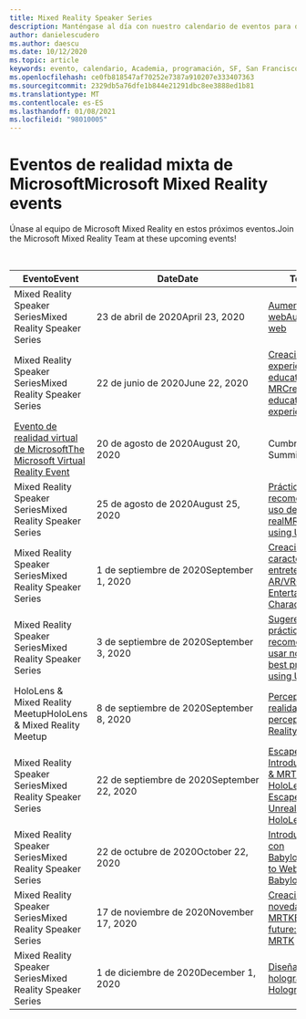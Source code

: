 ```yaml
---
title: Mixed Reality Speaker Series
description: Manténgase al día con nuestro calendario de eventos para desarrolladores de realidad mixta en el reactor de San Francisco.
author: danielescudero
ms.author: daescu
ms.date: 10/12/2020
ms.topic: article
keywords: evento, calendario, Academia, programación, SF, San Francisco, reactor
ms.openlocfilehash: ce0fb818547af70252e7387a910207e333407363
ms.sourcegitcommit: 2329db5a76dfe1b844e21291dbc8ee3888ed1b81
ms.translationtype: MT
ms.contentlocale: es-ES
ms.lasthandoff: 01/08/2021
ms.locfileid: "98010005"
---
```

# <a name="microsoft-mixed-reality-events"></a><span data-ttu-id="e39a2-104">Eventos de realidad mixta de Microsoft</span><span class="sxs-lookup"><span data-stu-id="e39a2-104">Microsoft Mixed Reality events</span></span>

<span data-ttu-id="e39a2-105">Únase al equipo de Microsoft Mixed Reality en estos próximos eventos.</span><span class="sxs-lookup"><span data-stu-id="e39a2-105">Join the Microsoft Mixed Reality Team at these upcoming events!</span></span>

<br>

|<span data-ttu-id="e39a2-106">Evento</span><span class="sxs-lookup"><span data-stu-id="e39a2-106">Event</span></span>|<span data-ttu-id="e39a2-107">Date</span><span class="sxs-lookup"><span data-stu-id="e39a2-107">Date</span></span>|<span data-ttu-id="e39a2-108">Tema</span><span class="sxs-lookup"><span data-stu-id="e39a2-108">Theme</span></span>|
|-------------|-------------|-----|
| <span data-ttu-id="e39a2-109">Mixed Reality Speaker Series</span><span class="sxs-lookup"><span data-stu-id="e39a2-109">Mixed Reality Speaker Series</span></span>|<span data-ttu-id="e39a2-110">23 de abril de 2020</span><span class="sxs-lookup"><span data-stu-id="e39a2-110">April 23, 2020</span></span>|[<span data-ttu-id="e39a2-111">Aumentar la web</span><span class="sxs-lookup"><span data-stu-id="e39a2-111">Augmenting the web</span></span>](https://channel9.msdn.com/Shows/Docs-Mixed-Reality/Augmenting-WebXR-Standards)|
| <span data-ttu-id="e39a2-112">Mixed Reality Speaker Series</span><span class="sxs-lookup"><span data-stu-id="e39a2-112">Mixed Reality Speaker Series</span></span>|<span data-ttu-id="e39a2-113">22 de junio de 2020</span><span class="sxs-lookup"><span data-stu-id="e39a2-113">June 22, 2020</span></span>|[<span data-ttu-id="e39a2-114">Creación de experiencias educativas con MR</span><span class="sxs-lookup"><span data-stu-id="e39a2-114">Creating educational experiences with MR</span></span>](https://channel9.msdn.com/Shows/Docs-Mixed-Reality/Educational-Experiences-in-MR)|
| [<span data-ttu-id="e39a2-115">Evento de realidad virtual de Microsoft</span><span class="sxs-lookup"><span data-stu-id="e39a2-115">The Microsoft Virtual Reality Event</span></span>](https://www.meetup.com/hololens-mr/events/272364822/)|<span data-ttu-id="e39a2-116">20 de agosto de 2020</span><span class="sxs-lookup"><span data-stu-id="e39a2-116">August 20, 2020</span></span>|<span data-ttu-id="e39a2-117">Cumbre de VR</span><span class="sxs-lookup"><span data-stu-id="e39a2-117">VR Mini Summit</span></span>|
| <span data-ttu-id="e39a2-118">Mixed Reality Speaker Series</span><span class="sxs-lookup"><span data-stu-id="e39a2-118">Mixed Reality Speaker Series</span></span>|<span data-ttu-id="e39a2-119">25 de agosto de 2020</span><span class="sxs-lookup"><span data-stu-id="e39a2-119">August 25, 2020</span></span>|[<span data-ttu-id="e39a2-120">Prácticas recomendadas para el uso de un motor no real</span><span class="sxs-lookup"><span data-stu-id="e39a2-120">MR Best Practices using Unreal Engine</span></span>](https://channel9.msdn.com/Shows/Docs-Mixed-Reality/Tips-and-Best-Practices-for-using-UE4-in-MR)|
| <span data-ttu-id="e39a2-121">Mixed Reality Speaker Series</span><span class="sxs-lookup"><span data-stu-id="e39a2-121">Mixed Reality Speaker Series</span></span>|<span data-ttu-id="e39a2-122">1 de septiembre de 2020</span><span class="sxs-lookup"><span data-stu-id="e39a2-122">September 1, 2020</span></span>|[<span data-ttu-id="e39a2-123">Creación de caracteres de entretenimiento para AR/VR</span><span class="sxs-lookup"><span data-stu-id="e39a2-123">Creating Entertaining Characters for AR/VR</span></span>](https://channel9.msdn.com/Shows/Docs-Mixed-Reality/Creating-Entertaining-Characters-for-Mixed-Reality)|
| <span data-ttu-id="e39a2-124">Mixed Reality Speaker Series</span><span class="sxs-lookup"><span data-stu-id="e39a2-124">Mixed Reality Speaker Series</span></span>|<span data-ttu-id="e39a2-125">3 de septiembre de 2020</span><span class="sxs-lookup"><span data-stu-id="e39a2-125">September 3, 2020</span></span>|[<span data-ttu-id="e39a2-126">Sugerencias & prácticas recomendadas para usar no real</span><span class="sxs-lookup"><span data-stu-id="e39a2-126">Tips & best practices for using Unreal</span></span>](https://channel9.msdn.com/Shows/Docs-Mixed-Reality/Tips-and-Best-Practices-for-using-UE4-in-MR)|
| <span data-ttu-id="e39a2-127">HoloLens & Mixed Reality Meetup</span><span class="sxs-lookup"><span data-stu-id="e39a2-127">HoloLens & Mixed Reality Meetup</span></span>|<span data-ttu-id="e39a2-128">8 de septiembre de 2020</span><span class="sxs-lookup"><span data-stu-id="e39a2-128">September 8, 2020</span></span>|[<span data-ttu-id="e39a2-129">Percepción humana y realidad mixta</span><span class="sxs-lookup"><span data-stu-id="e39a2-129">Human perception and Mixed Reality</span></span>](https://channel9.msdn.com/Shows/Docs-Mixed-Reality/Human-Perception-and-Mixed-Reality)|
| <span data-ttu-id="e39a2-130">Mixed Reality Speaker Series</span><span class="sxs-lookup"><span data-stu-id="e39a2-130">Mixed Reality Speaker Series</span></span>|<span data-ttu-id="e39a2-131">22 de septiembre de 2020</span><span class="sxs-lookup"><span data-stu-id="e39a2-131">September 22, 2020</span></span>|[<span data-ttu-id="e39a2-132">Escape de Kippy: Introducción a Unreal & MRTK para HoloLens 2</span><span class="sxs-lookup"><span data-stu-id="e39a2-132">Kippy's Escape: An intro to Unreal & MRTK for HoloLens 2</span></span>]()|
| <span data-ttu-id="e39a2-133">Mixed Reality Speaker Series</span><span class="sxs-lookup"><span data-stu-id="e39a2-133">Mixed Reality Speaker Series</span></span>|<span data-ttu-id="e39a2-134">22 de octubre de 2020</span><span class="sxs-lookup"><span data-stu-id="e39a2-134">October 22, 2020</span></span>|[<span data-ttu-id="e39a2-135">Introducción a WebXR con BabylonJS</span><span class="sxs-lookup"><span data-stu-id="e39a2-135">Introduction to WebXR with BabylonJS</span></span>](https://channel9.msdn.com/Shows/Docs-Mixed-Reality/Adding-Augmented-Reality-to-your-Typescript-Project)|
| <span data-ttu-id="e39a2-136">Mixed Reality Speaker Series</span><span class="sxs-lookup"><span data-stu-id="e39a2-136">Mixed Reality Speaker Series</span></span>|<span data-ttu-id="e39a2-137">17 de noviembre de 2020</span><span class="sxs-lookup"><span data-stu-id="e39a2-137">November 17, 2020</span></span>|[<span data-ttu-id="e39a2-138">Creación del futuro: novedades de MRTK</span><span class="sxs-lookup"><span data-stu-id="e39a2-138">Building the future: Whats new in MRTK</span></span>](https://channel9.msdn.com/Shows/Docs-Mixed-Reality/Building-the-Future-Whats-New-in-the-Mixed-Reality-Toolkit)|
| <span data-ttu-id="e39a2-139">Mixed Reality Speaker Series</span><span class="sxs-lookup"><span data-stu-id="e39a2-139">Mixed Reality Speaker Series</span></span>|<span data-ttu-id="e39a2-140">1 de diciembre de 2020</span><span class="sxs-lookup"><span data-stu-id="e39a2-140">December 1, 2020</span></span>|[<span data-ttu-id="e39a2-141">Diseñar hologramas</span><span class="sxs-lookup"><span data-stu-id="e39a2-141">Designing Holograms</span></span>]()|
